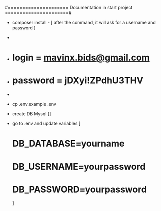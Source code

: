 
#===================== Documentation in start project ======================#

- composer install - [ after the command, it will ask for a username and password ]
-
-   # login = mavinx.bids@gmail.com   
-   # password = jDXyi!ZPdhU3THV 
-

- cp .env.example .env

- create DB Mysql []

- go to .env and update variables 
  [
    # DB_DATABASE=yourname
    # DB_USERNAME=yourpassword
    # DB_PASSWORD=yourpassword
  ]
